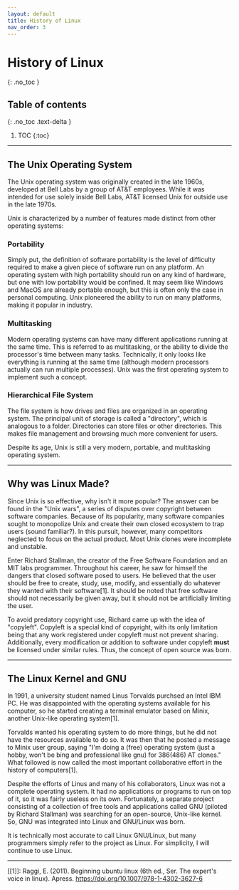 ```yaml
---
layout: default
title: History of Linux
nav_order: 3
---
```


# History of Linux
{: .no_toc }

## Table of contents
{: .no_toc .text-delta }

1. TOC
{:toc}

---

## The Unix Operating System

The Unix operating system was originally created in the late 1960s, developed at Bell Labs by a group of AT&T employees. While it was intended for use solely inside Bell Labs, AT&T licensed Unix for outside use in the late 1970s. 

Unix is characterized by a number of features made distinct from other operating systems:

### Portability

Simply put, the definition of software portability is the level of difficulty required to make a given piece of software run on any platform. An operating system with high portability should run on any kind of hardware, but one with low portability would be confined. It may seem like Windows and MacOS are already portable enough, but this is often only the case in personal computing. Unix pioneered the ability to run on many platforms, making it popular in industry.

### Multitasking

Modern operating systems can have many different applications running at the same time. This is referred to as multitasking, or the ability to divide the processor's time between many tasks. Technically, it only looks like everything is running at the same time (although modern processors actually can run multiple processes). Unix was the first operating system to implement such a concept.

### Hierarchical File System

The file system is how drives and files are organized in an operating system. The principal unit of storage is called a "directory", which is analogous to a folder. Directories can store files or other directories. This makes file management and browsing much more convenient for users. 


Despite its age, Unix is still a very modern, portable, and multitasking operating system. 

---

## Why was Linux Made?

Since Unix is so effective, why isn't it more popular? The answer can be found in the "Unix wars", a series of disputes over copyright between software companies. Because of its popularity, many software companies sought to monopolize Unix and create their own closed ecosystem to trap users (sound familiar?). In this pursuit, however, many competitors neglected to focus on the actual product. Most Unix clones were incomplete and unstable.

Enter Richard Stallman, the creator of the Free Software Foundation and an MIT labs programmer. Throughout his career, he saw for himself the dangers that closed software posed to users. He believed that the user should be free to create, study, use, modify, and essentially do whatever they wanted with their software[1]. It should be noted that free software should not necessarily be given away, but it should not be artificially limiting the user. 

To avoid predatory copyright use, Richard came up with the idea of "copyleft". Copyleft is a special kind of copyright, with its only limitation being that any work registered under copyleft must not prevent sharing. Additionally, every modification or addition to software under copyleft **must** be licensed under similar rules. Thus, the concept of open source was born.

---

## The Linux Kernel and GNU

In 1991, a university student named Linus Torvalds purchsed an Intel IBM PC. He was disappointed with the operating systems available for his computer, so he started creating a terminal emulator based on Minix, another Unix-like operating system[1].

Torvalds wanted his operating system to do more things, but he did not have the resources available to do so. It was then that he posted a message to Minix user group, saying "I'm doing a (free) operating system (just a hobby, won't be bing and professional like gnu) for 386(486) AT clones." What followed is now called the most important collaborative effort in the history of computers[1]. 

Despite the efforts of Linus and many of his collaborators, Linux was not a complete operating system. It had no applications or programs to run on top of it, so it was fairly useless on its own. Fortunately, a separate project consisting of a collection of free tools and applications called GNU (piloted by Richard Stallman) was searching for an open-source, Unix-like kernel. So, GNU was integrated into Linux and GNU/Linux was born.

It is technically most accurate to call Linux GNU/Linux, but many  programmers simply refer to the project as Linux. For simplicity, I will continue to use Linux. 

---

[[1]]: Raggi, E. (2011). Beginning ubuntu linux (6th ed., Ser. The expert's voice in linux). Apress. https://doi.org/10.1007/978-1-4302-3627-6 

